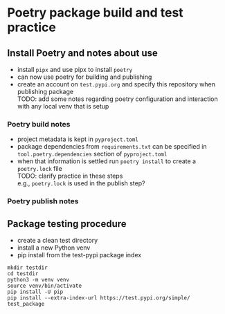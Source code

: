 # Poetry package build and test practice

## Install Poetry and notes about use  
 - install `pipx` and use pipx to install `poetry`
 - can now use poetry for building and publishing
 - create an account on `test.pypi.org` and specify this repository
   when publishing package  
   TODO: add some notes regarding poetry configuration and interaction
   with any local venv that is setup
   
### Poetry build notes  
 - project metadata is kept in `pyproject.toml`  
 - package dependencies from `requirements.txt` can be specified in
   `tool.poetry.dependencies` section of `pyproject.toml`
 - when that information is settled run `poetry install` to create a
   `poetry.lock` file  
   TODO: clarify practice in these steps  
   e.g., `poetry.lock` is used in the publish step?  
   
   
### Poetry publish notes  


## Package testing procedure

 - create a clean test directory
 - install a new Python venv
 - pip install from the test-pypi package index
 ```shell
mkdir testdir
cd testdir
python3 -m venv venv
source venv/bin/activate
pip install -U pip
pip install --extra-index-url https://test.pypi.org/simple/ test_package
 ```
 
